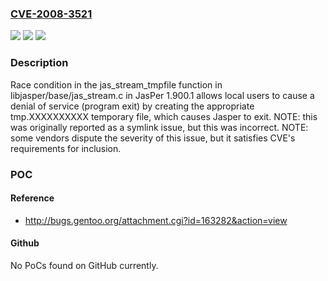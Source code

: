 ### [CVE-2008-3521](https://cve.mitre.org/cgi-bin/cvename.cgi?name=CVE-2008-3521)
![](https://img.shields.io/static/v1?label=Product&message=n%2Fa&color=blue)
![](https://img.shields.io/static/v1?label=Version&message=n%2Fa&color=blue)
![](https://img.shields.io/static/v1?label=Vulnerability&message=n%2Fa&color=brighgreen)

### Description

Race condition in the jas_stream_tmpfile function in libjasper/base/jas_stream.c in JasPer 1.900.1 allows local users to cause a denial of service (program exit) by creating the appropriate tmp.XXXXXXXXXX temporary file, which causes Jasper to exit.  NOTE: this was originally reported as a symlink issue, but this was incorrect.  NOTE: some vendors dispute the severity of this issue, but it satisfies CVE's requirements for inclusion.

### POC

#### Reference
- http://bugs.gentoo.org/attachment.cgi?id=163282&action=view

#### Github
No PoCs found on GitHub currently.

